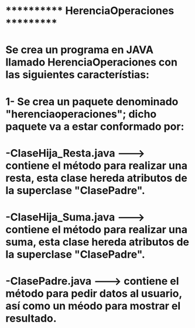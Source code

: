 # ********** HerenciaOperaciones *********
# Se crea un programa en JAVA llamado HerenciaOperaciones con las siguientes característias: 
# 1- Se crea un paquete denominado "herenciaoperaciones"; dicho paquete va a estar conformado por:
# -ClaseHija_Resta.java ---> contiene el método para realizar una resta, esta clase hereda atributos de la superclase "ClasePadre".
# -ClaseHija_Suma.java ---> contiene el método para realizar una suma, esta clase hereda atributos de la superclase "ClasePadre".
# -ClasePadre.java ---> contiene el método para pedir datos al usuario, así como un méodo para mostrar el resultado.
